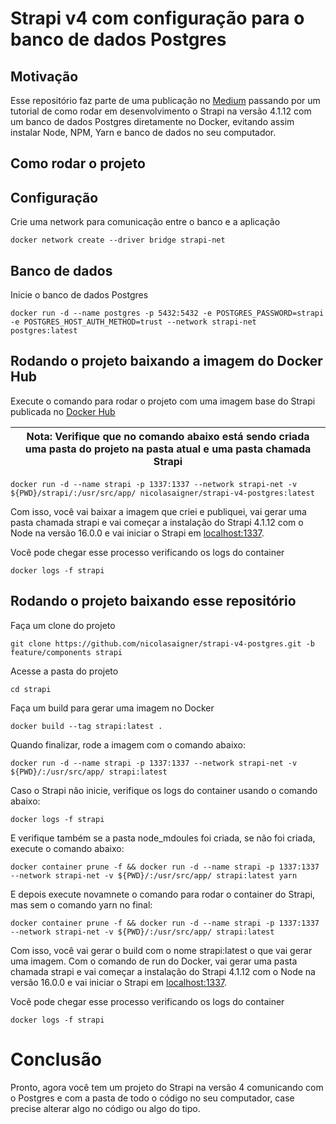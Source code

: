 # Strapi v4 com configuração para o banco de dados Postgres

## Motivação

Esse repositório faz parte de uma publicação no [Medium](https://medium.com/@nicolasaigner/strapi-4-com-postgres-no-docker-4a0b507e30c8) passando por um tutorial de como rodar em desenvolvimento o Strapi na versão 4.1.12 com um banco de dados Postgres diretamente no Docker, evitando assim instalar Node, NPM, Yarn e banco de dados no seu computador.

## Como rodar o projeto


## Configuração

Crie uma network para comunicação entre o banco e a aplicação

```
docker network create --driver bridge strapi-net
```

## Banco de dados

Inicie o banco de dados Postgres

```
docker run -d --name postgres -p 5432:5432 -e POSTGRES_PASSWORD=strapi -e POSTGRES_HOST_AUTH_METHOD=trust --network strapi-net postgres:latest
```

## Rodando o projeto baixando a imagem do Docker Hub

Execute o comando para rodar o projeto com uma imagem base do Strapi publicada no [Docker Hub](https://hub.docker.com/repository/docker/nicolasaigner/strapi-v4-postgres)

| Nota: Verifique que no comando abaixo está sendo criada uma pasta do projeto na pasta atual e uma pasta chamada Strapi |
| --- |

```
docker run -d --name strapi -p 1337:1337 --network strapi-net -v ${PWD}/strapi/:/usr/src/app/ nicolasaigner/strapi-v4-postgres:latest

```

Com isso, você vai baixar a imagem que criei e publiquei, vai gerar uma pasta chamada strapi e vai começar a instalação do Strapi 4.1.12 com o Node na versão 16.0.0 e vai iniciar o Strapi em [localhost:1337](http://localhost:1337).

Você pode chegar esse processo verificando os logs do container

```
docker logs -f strapi
```

## Rodando o projeto baixando esse repositório

Faça um clone do projeto

```
git clone https://github.com/nicolasaigner/strapi-v4-postgres.git -b feature/components strapi
```

Acesse a pasta do projeto

```
cd strapi
```

Faça um build para gerar uma imagem no Docker

```
docker build --tag strapi:latest .
```

Quando finalizar, rode a imagem com o comando abaixo:

```
docker run -d --name strapi -p 1337:1337 --network strapi-net -v ${PWD}/:/usr/src/app/ strapi:latest
```

Caso o Strapi não inicie, verifique os logs do container usando o comando abaixo:

```
docker logs -f strapi
```

E verifique também se a pasta node_mdoules foi criada, se não foi criada, execute o comando abaixo:

```
docker container prune -f && docker run -d --name strapi -p 1337:1337 --network strapi-net -v ${PWD}/:/usr/src/app/ strapi:latest yarn
```

E depois execute novamnete o comando para rodar o container do Strapi, mas sem o comando yarn no final:

```
docker container prune -f && docker run -d --name strapi -p 1337:1337 --network strapi-net -v ${PWD}/:/usr/src/app/ strapi:latest
```

Com isso, você vai gerar o build com o nome strapi:latest o que vai gerar uma imagem. Com o comando de run do Docker, vai gerar uma pasta chamada strapi e vai começar a instalação do Strapi 4.1.12 com o Node na versão 16.0.0 e vai iniciar o Strapi em [localhost:1337](http://localhost:1337).

Você pode chegar esse processo verificando os logs do container

```
docker logs -f strapi
```

# Conclusão

Pronto, agora você tem um projeto do Strapi na versão 4 comunicando com o Postgres e com a pasta de todo o código no seu computador, case precise alterar algo no código ou algo do tipo.
